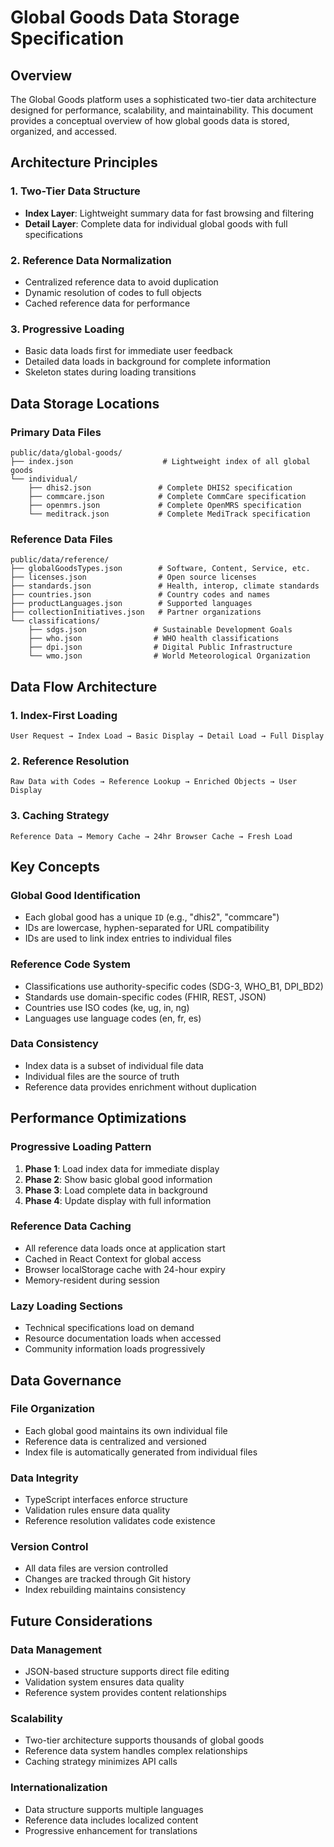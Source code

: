 
# Global Goods Data Storage Specification

## Overview

The Global Goods platform uses a sophisticated two-tier data architecture designed for performance, scalability, and maintainability. This document provides a conceptual overview of how global goods data is stored, organized, and accessed.

## Architecture Principles

### 1. Two-Tier Data Structure
- **Index Layer**: Lightweight summary data for fast browsing and filtering
- **Detail Layer**: Complete data for individual global goods with full specifications

### 2. Reference Data Normalization
- Centralized reference data to avoid duplication
- Dynamic resolution of codes to full objects
- Cached reference data for performance

### 3. Progressive Loading
- Basic data loads first for immediate user feedback
- Detailed data loads in background for complete information
- Skeleton states during loading transitions

## Data Storage Locations

### Primary Data Files
```
public/data/global-goods/
├── index.json                    # Lightweight index of all global goods
└── individual/
    ├── dhis2.json               # Complete DHIS2 specification
    ├── commcare.json            # Complete CommCare specification
    ├── openmrs.json             # Complete OpenMRS specification
    └── meditrack.json           # Complete MediTrack specification
```

### Reference Data Files
```
public/data/reference/
├── globalGoodsTypes.json        # Software, Content, Service, etc.
├── licenses.json                # Open source licenses
├── standards.json               # Health, interop, climate standards
├── countries.json               # Country codes and names
├── productLanguages.json        # Supported languages
├── collectionInitiatives.json   # Partner organizations
└── classifications/
    ├── sdgs.json               # Sustainable Development Goals
    ├── who.json                # WHO health classifications
    ├── dpi.json                # Digital Public Infrastructure
    └── wmo.json                # World Meteorological Organization
```

## Data Flow Architecture

### 1. Index-First Loading
```
User Request → Index Load → Basic Display → Detail Load → Full Display
```

### 2. Reference Resolution
```
Raw Data with Codes → Reference Lookup → Enriched Objects → User Display
```

### 3. Caching Strategy
```
Reference Data → Memory Cache → 24hr Browser Cache → Fresh Load
```

## Key Concepts

### Global Good Identification
- Each global good has a unique `ID` (e.g., "dhis2", "commcare")
- IDs are lowercase, hyphen-separated for URL compatibility
- IDs are used to link index entries to individual files

### Reference Code System
- Classifications use authority-specific codes (SDG-3, WHO_B1, DPI_BD2)
- Standards use domain-specific codes (FHIR, REST, JSON)
- Countries use ISO codes (ke, ug, in, ng)
- Languages use language codes (en, fr, es)

### Data Consistency
- Index data is a subset of individual file data
- Individual files are the source of truth
- Reference data provides enrichment without duplication

## Performance Optimizations

### Progressive Loading Pattern
1. **Phase 1**: Load index data for immediate display
2. **Phase 2**: Show basic global good information
3. **Phase 3**: Load complete data in background
4. **Phase 4**: Update display with full information

### Reference Data Caching
- All reference data loads once at application start
- Cached in React Context for global access
- Browser localStorage cache with 24-hour expiry
- Memory-resident during session

### Lazy Loading Sections
- Technical specifications load on demand
- Resource documentation loads when accessed
- Community information loads progressively

## Data Governance

### File Organization
- Each global good maintains its own individual file
- Reference data is centralized and versioned
- Index file is automatically generated from individual files

### Data Integrity
- TypeScript interfaces enforce structure
- Validation rules ensure data quality
- Reference resolution validates code existence

### Version Control
- All data files are version controlled
- Changes are tracked through Git history
- Index rebuilding maintains consistency

## Future Considerations

### Data Management
- JSON-based structure supports direct file editing
- Validation system ensures data quality
- Reference system provides content relationships

### Scalability
- Two-tier architecture supports thousands of global goods
- Reference data system handles complex relationships
- Caching strategy minimizes API calls

### Internationalization
- Data structure supports multiple languages
- Reference data includes localized content
- Progressive enhancement for translations
